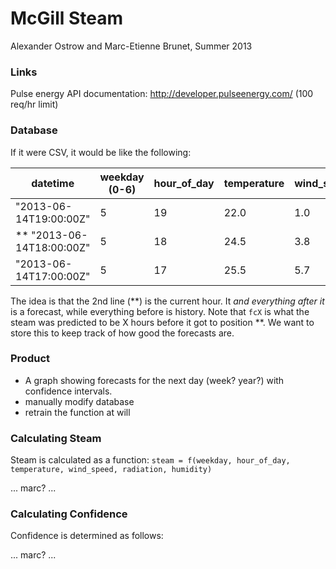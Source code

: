 # McGill Steam

Alexander Ostrow and Marc-Etienne Brunet, Summer 2013

### Links

Pulse energy API documentation: http://developer.pulseenergy.com/ (100 req/hr limit)

### Database

If it were CSV, it would be like the following:

| datetime | weekday (0-6) | hour\_of\_day | temperature | wind\_speed | radiation | humidity | steam | fc0 | fc3 | fc11 | fc23 |
| -------- |-------------- | ------------- | ----------- | ----------- | --------- | -------- | ----- | --- | --- | ---- | -----|
| "2013-06-14T19:00:00Z" | 5 | 19 | 22.0 | 1.0 | 187.0 | 0.7145 | 15640.4 | NA | 16060.0 | 18040.4 | 15040.4 |
| ** "2013-06-14T18:00:00Z" | 5 | 18 | 24.5 | 3.8 | 200.4 | 0.7890 | 15040.4 | 15040.4 | 18060.0 | 18040.4 | 15740.0 |
| "2013-06-14T17:00:00Z" | 5 | 17 | 25.5 | 5.7 | 250.6 | 0.6756 | 15786.0 | 15040.4 | 16400.4 | 18060.0 | 18040.4 |

The idea is that the 2nd line (**) is the current hour. It _and everything after it_ is a forecast, while everything before is history. Note that `fcX` is what the steam was predicted to be X hours before it got to position **. We want to store this to keep track of how good the forecasts are.
 
### Product

- A graph showing forecasts for the next day (week? year?) with confidence intervals.
- manually modify database
- retrain the function at will

### Calculating Steam

Steam is calculated as a function: `steam = f(weekday, hour_of_day, temperature, wind_speed, radiation, humidity)`

... marc? ...

### Calculating Confidence

Confidence is determined as follows:

... marc? ...
